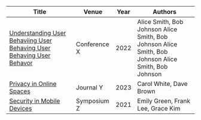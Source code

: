 | Title                                                                 | Venue            | Year | Authors                           |
|-----------------------------------------------------------------------|------------------|------|-----------------------------------|
| [Understanding User Behaviing User Behaving User Behaving User Behavor](https://example.com/paper1)             | Conference X     | 2022 | Alice Smith, Bob Johnson    Alice Smith, Bob Johnson Alice Smith, Bob Johnson Alice Smith, Bob Johnson       |
| [Privacy in Online Spaces](https://example.com/paper2)                | Journal Y        | 2023 | Carol White, Dave Brown           |
| [Security in Mobile Devices](https://example.com/paper3)              | Symposium Z      | 2021 | Emily Green, Frank Lee, Grace Kim |
